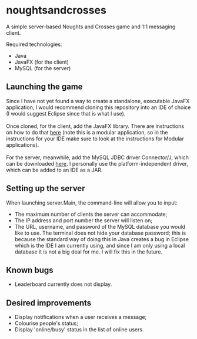 # noughtsandcrosses
A simple server-based Noughts and Crosses game and 1:1 messaging client.

Required technologies:
- Java
- JavaFX (for the client)
- MySQL (for the server)
## Launching the game
Since I have not yet found a way to create a standalone, executable JavaFX application, I would recommend cloning this repository into an IDE of choice (I would suggest Eclipse since that is what I use).<br/><br/>
Once cloned, for the client, add the JavaFX library. There are instructions on how to do that [here](https://openjfx.io/openjfx-docs/) (note this is a modular application, so in the instructions for your IDE make sure to look at the instructions for Modular applications).<br/><br/>
For the server, meanwhile, add the MySQL JDBC driver Connector/J, which can be downloaded [here](https://dev.mysql.com/downloads/connector/j/). I personally use the platform-independent driver, which can be added to an IDE as a JAR.
## Setting up the server
When launching server.Main, the command-line will allow you to input:
- The maximum number of clients the server can accommodate;
- The IP address and port number the server will listen on;
- The URL, username, and password of the MySQL database you would like to use.
The terminal does not hide your database password; this is because the standard way of doing this in Java creates a bug in Eclipse which is the IDE I am currently using, and since I am only using a local database it is not a big deal for me. I will fix this in the future.
## Known bugs
- Leaderboard currently does not display.
## Desired improvements
- Display notifications when a user receives a message;
- Colourise people's status;
- Display 'online/busy' status in the list of online users.
